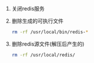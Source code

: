 1. 关闭redis服务 

2. 删除生成的可执行文件
    ```bash
    rm -rf /usr/local/bin/redis-*
    ```

3. 删除redis源文件(解压后产生的)
    ```bash
    rm -rf /usr/local/redis/
    ```